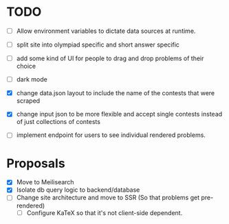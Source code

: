 # TODO

- [ ] Allow environment variables to dictate data sources at runtime.
- [ ] split site into olympiad specific and short answer specific

- [ ] add some kind of UI for people to drag and drop problems of their choice
- [ ] dark mode

- [x] change data.json layout to include the name of the contests that were scraped
- [x] change input json to be more flexible and accept single contests instead of just collections of contests

- [ ] implement endpoint for users to see individual rendered problems.

# Proposals

- [x] Move to Meilisearch
- [x] Isolate db query logic to backend/database
- [ ] Change site architecture and move to SSR (So that problems get
      pre-rendered)
    - [ ] Configure KaTeX so that it's not client-side dependent.
